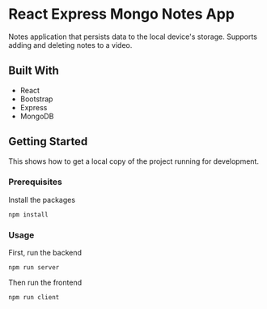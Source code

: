# React Express Mongo Notes App

Notes application that persists data to the local device's storage. Supports adding and deleting notes to a video.

## Built With
  - React
  - Bootstrap
  - Express
  - MongoDB

## Getting Started

This shows how to get a local copy of the project running for development.

### Prerequisites

Install the packages
  
    npm install

### Usage

First, run the backend
  
    npm run server

Then run the frontend
  
    npm run client